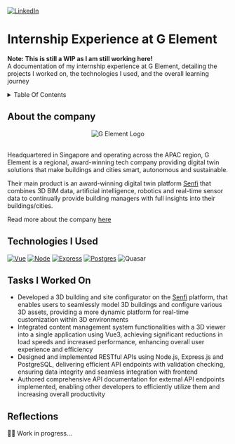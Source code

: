 [![LinkedIn][linkedin-shield]][linkedin-url]
# Internship Experience at G Element
**Note: This is still a WIP as I am still working here!**
<br>
A documentation of my internship experience at G Element, detailing the projects I worked on, the technologies I used, and the overall learning journey
<details>
  <summary>Table Of Contents</summary>
  <ol>
    <li>
      <a href="#about-the-company">About The Company</a>
    </li>
  </ol>
</details>

## About the company 
<a name="about-the-company"></a>
<div align='center'>
  <img src='https://media.licdn.com/dms/image/C510BAQFD6MBQJv6hXQ/company-logo_200_200/0/1630609389310/g_element_pte_ltd_logo?e=1729123200&v=beta&t=9_jPr2U_SjA2ujkiXlxG84Y8VCra_r0hyoA_sZf9_qY' alt='G Element Logo' />
</div>
<br>
<p>
  Headquartered in Singapore and operating across the APAC region, G Element is a regional, award-winning tech company providing digital twin solutions that make buildings and cities smart, autonomous and sustainable.
</p>
<p>
  Their main product is an award-winning digital twin platform <a href="https://www.senfi.io/main/">Senfi</a> that combines 3D BIM data, artificial intelligence, robotics and real-time sensor data to continually provide building managers with full insights into their buildings/cities.
</p>

<p>
  Read more about the company <a href="https://www.gelement.com/company/our-profile/">here</a>
</p>

## Technologies I Used

[![Vue][Vue.js]][Vue-url]
[![Node][Node.js]][Node-url]
[![Express][Express.js]][Express-url]
[![Postgres][Postgres]][Postgres-url]
![Quasar](https://img.shields.io/badge/Quasar-16B7FB?style=for-the-badge&logo=quasar&logoColor=black)

## Tasks I Worked On
* Developed a 3D building and site configurator on the [Senfi](Senfi-url) platform, that enables users to seamlessly model 3D buildings and configure various 3D assets, providing a more dynamic platform for real-time customization within 3D environments
* Integrated content management system functionalities with a 3D viewer into a single application using Vue3, achieving significant reductions in load speeds and increased performance, enhancing overall user experience and efficiency
* Designed and implemented RESTful APIs using Node.js, Express.js and PostgreSQL, delivering efficient API endpoints with validation checking, ensuring data integrity and seamless integration with frontend
* Authored comprehensive API documentation for external API endpoints implemented, enabling other developers to efficiently utilize them and increasing overall productivity

## Reflections
👷‍♂️ Work in progress...

<!-- MARKDOWN LINKS & IMAGES -->
[linkedin-shield]: https://img.shields.io/badge/LinkedIn-0077B5?style=for-the-badge&logo=linkedin&logoColor=white
[linkedin-url]: https://www.linkedin.com/in/mattisong
[GElement-logo]: https://media.licdn.com/dms/image/C510BAQFD6MBQJv6hXQ/company-logo_200_200/0/1630609389310/g_element_pte_ltd_logo?e=1729123200&v=beta&t=9_jPr2U_SjA2ujkiXlxG84Y8VCra_r0hyoA_sZf9_qY
[GElement-url]: https://www.gelement.com/company/our-profile/
[Senfi-url]: https://www.senfi.io/main/
[Node.js]: https://img.shields.io/badge/node.js-6DA55F?style=for-the-badge&logo=node.js&logoColor=white
[Node-url]: https://nodejs.org/en
[Vue.js]: https://img.shields.io/badge/Vue.js-35495E?style=for-the-badge&logo=vuedotjs&logoColor=4FC08D
[Vue-url]: https://vuejs.org/
[Express.js]: https://img.shields.io/badge/express.js-%23404d59.svg?style=for-the-badge&logo=express&logoColor=%2361DAFB
[Express-url]: https://expressjs.com/
[Postgres]: https://img.shields.io/badge/postgres-%23316192.svg?style=for-the-badge&logo=postgresql&logoColor=white
[Postgres-url]: https://www.postgresql.org/


